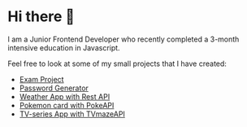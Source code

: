 # Hi there 👋
I am a Junior Frontend Developer who recently completed a 3-month intensive education in Javascript.

Feel free to look at some of my small projects that I have created:
* [Exam Project](https://dailyquizine.vercel.app)
* [Password Generator](https://password-generator-nu-eight.vercel.app)
* [Weather App with Rest API](https://weather-api-lindetti.vercel.app)
* [Pokemon card with PokeAPI](https://pokemon-api-dm8s.vercel.app)
* [TV-series App with TVmazeAPI](https://tvseries-api.netlify.app)
